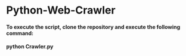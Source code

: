 # Python-Web-Crawler
#### To execute the script, clone the repository and execute the following command:
#### python Crawler.py
